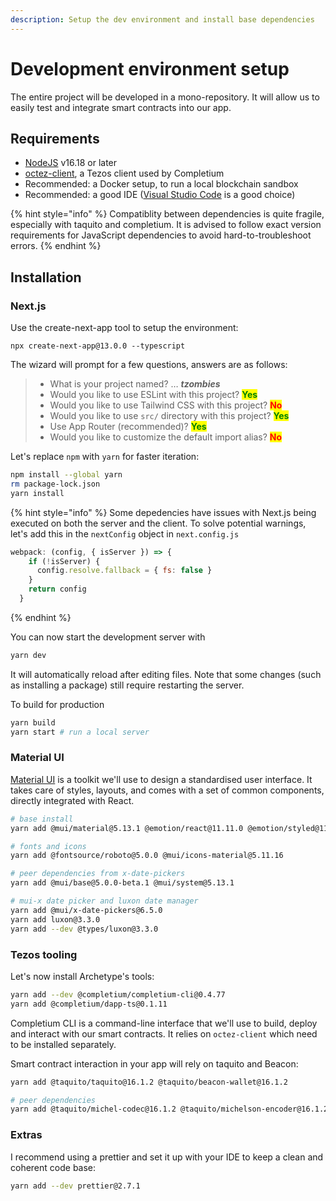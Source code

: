```yaml
---
description: Setup the dev environment and install base dependencies
---
```


# Development environment setup

The entire project will be developed in a mono-repository. It will allow us to easily test and integrate smart contracts into our app.&#x20;

## Requirements

* [NodeJS](https://nodejs.org/) v16.18 or later
* [octez-client](https://tezos.gitlab.io/introduction/howtoget.html), a Tezos client used by Completium
* Recommended: a Docker setup, to run a local blockchain sandbox
* Recommended: a good IDE ([Visual Studio Code](https://code.visualstudio.com/) is a good choice)

{% hint style="info" %}
Compatiblity between dependencies is quite fragile, especially with taquito and completium. It is advised to follow exact version requirements for JavaScript dependencies to avoid hard-to-troubleshoot errors.
{% endhint %}

## Installation

### Next.js

Use the create-next-app tool to setup the environment:

```
npx create-next-app@13.0.0 --typescript
```

The wizard will prompt for a few questions, answers are as follows:

> * What is your project named? … _**tzombies**_
> * Would you like to use ESLint with this project? <mark style="color:green;">**Yes**</mark>
> * Would you like to use Tailwind CSS with this project? <mark style="color:red;">**No**</mark>
> * Would you like to use `src/` directory with this project? <mark style="color:green;">**Yes**</mark>
> * Use App Router (recommended)? <mark style="color:green;">**Yes**</mark>
> * Would you like to customize the default import alias? <mark style="color:red;">**No**</mark>

Let's replace `npm` with `yarn` for faster iteration:

```bash
npm install --global yarn
rm package-lock.json
yarn install
```

{% hint style="info" %}
Some depedencies have issues with Next.js being executed on both the server and the client. To solve potential warnings, let's add this in the `nextConfig` object in `next.config.js`



```javascript
webpack: (config, { isServer }) => {
    if (!isServer) {
      config.resolve.fallback = { fs: false }
    }
    return config
  }
```
{% endhint %}

You can now start the development server with

```bash
yarn dev
```

It will automatically reload after editing files. Note that some changes (such as installing a package) still require restarting the server.&#x20;

To build for production

```bash
yarn build
yarn start # run a local server
```

### Material UI

[Material UI](https://mui.com/material-ui/getting-started/overview/) is a toolkit we'll use to design a standardised user interface. It takes care of styles, layouts, and comes with a set of common components, directly integrated with React.&#x20;

```bash
# base install
yarn add @mui/material@5.13.1 @emotion/react@11.11.0 @emotion/styled@11.11.0

# fonts and icons
yarn add @fontsource/roboto@5.0.0 @mui/icons-material@5.11.16

# peer dependencies from x-date-pickers
yarn add @mui/base@5.0.0-beta.1 @mui/system@5.13.1

# mui-x date picker and luxon date manager
yarn add @mui/x-date-pickers@6.5.0
yarn add luxon@3.3.0 
yarn add --dev @types/luxon@3.3.0
```

### Tezos tooling

Let's now install Archetype's tools:

```bash
yarn add --dev @completium/completium-cli@0.4.77
yarn add @completium/dapp-ts@0.1.11
```

Completium CLI is a command-line interface that we'll use to build, deploy and interact with our smart contracts. It relies on `octez-client` which need to be installed separately.&#x20;

Smart contract interaction in your app will rely on taquito and Beacon:

```bash
yarn add @taquito/taquito@16.1.2 @taquito/beacon-wallet@16.1.2 

# peer dependencies
yarn add @taquito/michel-codec@16.1.2 @taquito/michelson-encoder@16.1.2 @taquito/signer@16.1.2 @taquito/utils@16.1.2
```

### Extras

I recommend using a prettier and set it up with your IDE to keep a clean and coherent code base:&#x20;

```bash
yarn add --dev prettier@2.7.1
```
